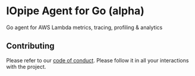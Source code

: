 # IOpipe Agent for Go (alpha)
Go agent for AWS Lambda metrics, tracing, profiling &amp; analytics

## Contributing

Please refer to our [code of conduct](https://github.com/iopipe/iopipe-docs/blob/master/CODE_OF_CONDUCT.md). Please follow it in all your interactions with the project.
